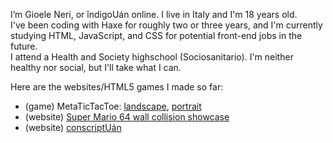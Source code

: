 I’m Gioele Neri, or îndigoUán online. I live in Italy and I'm 18 years old.  
I've been coding with Haxe for roughly two or three years, and I'm currently studying HTML, JavaScript, and CSS for potential front-end jobs in the future.  
I attend a Health and Society highschool (Sociosanitario). I'm neither healthy nor social, but I'll take what I can.  

Here are the websites/HTML5 games I made so far:  
- (game) MetaTicTacToe: [landscape](https://indigouan.github.io/MetaTTT/landscape), [portrait](https://indigouan.github.io/MetaTTT/portrait)  
- (website) [Super Mario 64 wall collision showcase](https://indigouan.github.io/sm64_collisions?hidecredit=false&bgcolor=484848&initialspeed=12&stepsize=36)  
- (website) [conscriptUán](https://indigouan.github.io/conscriptUan)  

<!---
indigoUan/indigoUan is a ✨special✨ repository because its `README.md` (this file) appears on your GitHub profile.
You can click the Preview link to take a look at your changes.
--->
